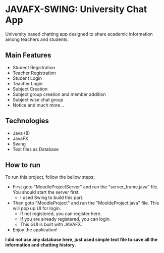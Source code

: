 # JAVAFX-SWING: University Chat App
University based chatting app designed to share academic information among teachers and students.

## Main Features
- Student Registration
- Teacher Registration
- Student Login
- Teacher Login
- Subject Creation
- Subject group creation and member addition
- Subject wise chat group
- Notice and much more...

## Technologies
- Java (8)
- JavaFX
- Swing
- Text files as Database

## How to run
To run this project, follow the bellow steps: 
- First goto "MoodleProjectServer" and run the "server_frame.java" file. You should start the server first.
  - I used Swing to build this part.
- Then goto "MoodleProject" and run the "MooldeProject.java" file. This will pop up UI for login. 
  - If not registered, you can register here. 
  - If you are already registered, you can login. 
  - This GUI is built with JAVAFX.
- Enjoy the application!

**I did not use any database here, just used simple text file to save all the information and chatting history.**
